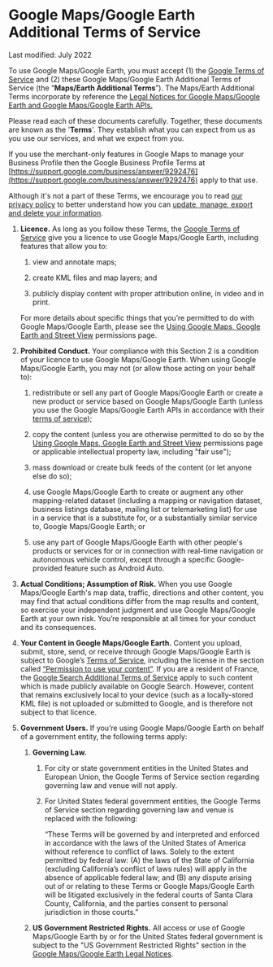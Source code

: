 Google Maps/Google Earth Additional Terms of Service
====================================================

Last modified: July 2022

To use Google Maps/Google Earth, you must accept (1) the [Google Terms of Service](https://policies.google.com/terms) and (2) these Google Maps/Google Earth Additional Terms of Service (the “**Maps/Earth Additional Terms**”). The Maps/Earth Additional Terms incorporate by reference the [Legal Notices for Google Maps/Google Earth and Google Maps/Google Earth APIs.](https://www.google.com/help/legalnotices_maps/)

Please read each of these documents carefully. Together, these documents are known as the '**Terms**'. They establish what you can expect from us as you use our services, and what we expect from you.

If you use the merchant-only features in Google Maps to manage your Business Profile then the Google Business Profile Terms at [https://support.google.com/business/answer/9292476](https://support.google.com/business/answer/9292476) apply to that use.

Although it's not a part of these Terms, we encourage you to read [our privacy policy](https://policies.google.com/privacy) to better understand how you can [update, manage, export and delete your information](https://account.google.com/).

1.  **Licence.** As long as you follow these Terms, the [Google Terms of Service](https://policies.google.com/terms) give you a licence to use Google Maps/Google Earth, including features that allow you to:
    
    1.  view and annotate maps;
        
    2.  create KML files and map layers; and
        
    3.  publicly display content with proper attribution online, in video and in print.
        
    
    For more details about specific things that you’re permitted to do with Google Maps/Google Earth, please see the [Using Google Maps, Google Earth and Street View](https://www.google.com/intl/en-GB/permissions/geoguidelines/) permissions page.
    
2.  **Prohibited Conduct.** Your compliance with this Section 2 is a condition of your licence to use Google Maps/Google Earth. When using Google Maps/Google Earth, you may not (or allow those acting on your behalf to):
    
    1.  redistribute or sell any part of Google Maps/Google Earth or create a new product or service based on Google Maps/Google Earth (unless you use the Google Maps/Google Earth APIs in accordance with their [terms of service](https://cloud.google.com/maps-platform/terms/));
        
    2.  copy the content (unless you are otherwise permitted to do so by the [Using Google Maps, Google Earth and Street View](https://www.google.com/intl/en-GB/permissions/geoguidelines/) permissions page or applicable intellectual property law, including "fair use");
        
    3.  mass download or create bulk feeds of the content (or let anyone else do so);
        
    4.  use Google Maps/Google Earth to create or augment any other mapping-related dataset (including a mapping or navigation dataset, business listings database, mailing list or telemarketing list) for use in a service that is a substitute for, or a substantially similar service to, Google Maps/Google Earth; or
        
    5.  use any part of Google Maps/Google Earth with other people's products or services for or in connection with real-time navigation or autonomous vehicle control, except through a specific Google-provided feature such as Android Auto.
        
3.  **Actual Conditions; Assumption of Risk.** When you use Google Maps/Google Earth's map data, traffic, directions and other content, you may find that actual conditions differ from the map results and content, so exercise your independent judgment and use Google Maps/Google Earth at your own risk. You’re responsible at all times for your conduct and its consequences.
    
4.  **Your Content in Google Maps/Google Earth.** Content you upload, submit, store, send, or receive through Google Maps/Google Earth is subject to Google’s [Terms of Service](https://policies.google.com/terms), including the license in the section called [“Permission to use your content”](https://policies.google.com/terms/update#toc-permission). If you are a resident of France, the [Google Search Additional Terms of Service](https://www.google.com/search/about/terms/france/) apply to such content which is made publicly available on Google Search. However, content that remains exclusively local to your device (such as a locally-stored KML file) is not uploaded or submitted to Google, and is therefore not subject to that licence.
    
5.  **Government Users.** If you’re using Google Maps/Google Earth on behalf of a government entity, the following terms apply:
    
    1.  **Governing Law.**
        
        1.  For city or state government entities in the United States and European Union, the Google Terms of Service section regarding governing law and venue will not apply.
            
        2.  For United States federal government entities, the Google Terms of Service section regarding governing law and venue is replaced with the following:
            
            “These Terms will be governed by and interpreted and enforced in accordance with the laws of the United States of America without reference to conflict of laws. Solely to the extent permitted by federal law: (A) the laws of the State of California (excluding California’s conflict of laws rules) will apply in the absence of applicable federal law; and (B) any dispute arising out of or relating to these Terms or Google Maps/Google Earth will be litigated exclusively in the federal courts of Santa Clara County, California, and the parties consent to personal jurisdiction in those courts.”
            
        
    2.  **US Government Restricted Rights.** All access or use of Google Maps/Google Earth by or for the United States federal government is subject to the "US Government Restricted Rights" section in the [Google Maps/Google Earth Legal Notices](https://www.google.com/help/legalnotices_maps/).